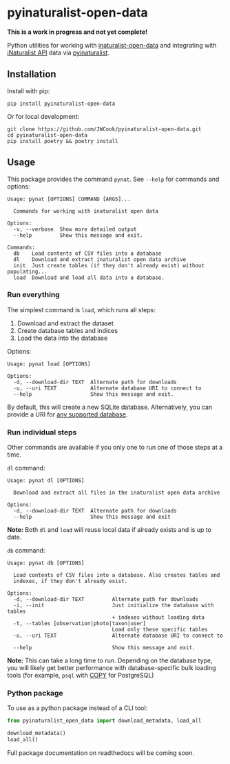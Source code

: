 # pyinaturalist-open-data
**This is a work in progress and not yet complete!**

Python utilities for working with [inaturalist-open-data](https://github.com/inaturalist/inaturalist-open-data) and integrating with [iNaturalist API](https://api.inaturalist.org/v1/docs/#/) data via [pyinaturalist](https://github.com/niconoe/pyinaturalist).

## Installation
Install with pip:
```
pip install pyinaturalist-open-data
```

Or for local development:
```
git clone https://github.com/JWCook/pyinaturalist-open-data.git
cd pyinaturalist-open-data
pip install poetry && poetry install
```

## Usage

This package provides the command `pynat`. See `--help` for commands and options:
```
Usage: pynat [OPTIONS] COMMAND [ARGS]...

  Commands for working with inaturalist open data

Options:
  -v, --verbose  Show more detailed output
  --help         Show this message and exit.

Commands:
  db    Load contents of CSV files into a database
  dl    Download and extract inaturalist open data archive
  init  Just create tables (if they don't already exist) without populating...
  load  Download and load all data into a database.
```

### Run everything
The simplest command is `load`, which runs all steps:
1. Download and extract the dataset
2. Create database tables and indices
3. Load the data into the database

Options:
```
Usage: pynat load [OPTIONS]

Options:
  -d, --download-dir TEXT  Alternate path for downloads
  -u, --uri TEXT           Alternate database URI to connect to
  --help                   Show this message and exit.
```

By default, this will create a new SQLite database. Alternatively, you can provide a URI for
[any supported database](https://docs.sqlalchemy.org/en/14/core/engines.html#supported-databases).

### Run individual steps
Other commands are available if you only one to run one of those steps at a time.

`dl` command:
```
Usage: pynat dl [OPTIONS]

  Download and extract all files in the inaturalist open data archive

Options:
  -d, --download-dir TEXT  Alternate path for downloads
  --help                   Show this message and exit
```

**Note:** Both `dl` and `load` will reuse local data if already exists and is up to date.

`db` command:
```
Usage: pynat db [OPTIONS]

  Load contents of CSV files into a database. Also creates tables and
  indexes, if they don't already exist.

Options:
  -d, --download-dir TEXT         Alternate path for downloads
  -i, --init                      Just initialize the database with tables
                                  + indexes without loading data
  -t, --tables [observation|photo|taxon|user]
                                  Load only these specific tables
  -u, --uri TEXT                  Alternate database URI to connect to

  --help                          Show this message and exit.
```

**Note:** This can take a long time to run. Depending on the database type, you will likely get
better performance with database-specific bulk loading tools (for example, `psql` with [COPY](https://www.postgresql.org/docs/13/sql-copy.html) for PostgreSQL)

### Python package
To use as a python package instead of a CLI tool:
```python
from pyinaturalist_open_data import download_metadata, load_all

download_metadata()
load_all()
```

Full package documentation on readthedocs will be coming soon.